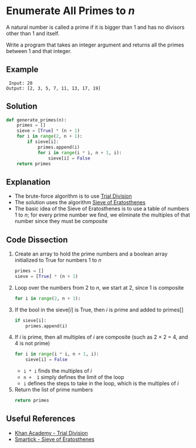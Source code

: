 # Enumerate All Primes to _n_
A natural number is called a prime if it is bigger than 1 and has no divisors other than 1 and itself.  
  
Write a program that takes an integer argument and returns all the primes between 1 and that integer.  
  
## Example
```
 Input: 20
Output: [2, 3, 5, 7, 11, 13, 17, 19]
```
  
## Solution
```python
def generate_primes(n):
    primes = []
    sieve = [True] * (n + 1)
    for i in range(2, n + 1):
        if sieve[i]:
            primes.append(i)
            for i in range(i * i, n + 1, i):
                sieve[i] = False
    return primes
```
  
## Explanation
* The brute-force algorithm is to use [Trial Division](https://en.wikipedia.org/wiki/Trial_division)
* The solution uses the algorithm [Sieve of Eratosthenes](https://en.wikipedia.org/wiki/Sieve_of_Eratosthenes)
* The basic idea of the Sieve of Eratosthenes is to use a table of numbers 1 to _n_; for every prime number we find, we eliminate the multiples of that number since they must be composite  
  
## Code Dissection
1. Create an array to hold the prime numbers and a boolean array initialized to True for numbers 1 to _n_  
    ```python
    primes = []
    sieve = [True] * (n + 1)
    ```
2. Loop over the numbers from 2 to _n_, we start at 2, since 1 is composite  
    ```python
    for i in range(2, n + 1):
    ```
3. If the bool in the sieve[_i_] is True, then _i_ is prime and added to primes[]  
    ```python
    if sieve[i]:
        primes.append(i)
    ```
4. If _i_ is prime, then all multiples of _i_ are composite (such as 2 &times; 2 = 4, and 4 is not prime)  
    ```python
    for i in range(i * i, n + 1, i):
        sieve[i] = False
    ```
    * ```i * i``` finds the multiples of _i_  
    * ```n +  1``` simply defines the limit of the loop  
    * ```i``` defines the steps to take in the loop, which is the multiples of _i_  
5. Return the list of prime numbers  
    ```python
    return primes
    ```
  
## Useful References
* [Khan Academy - Trial Division](https://www.khanacademy.org/computing/computer-science/cryptography/comp-number-theory/a/trial-division)
* [Smartick - Sieve of Eratosthenes](https://www.smartickmethod.com/blog/math/operations-and-algebraic-thinking/divisibility/prime-numbers-sieve-eratosthenes/)